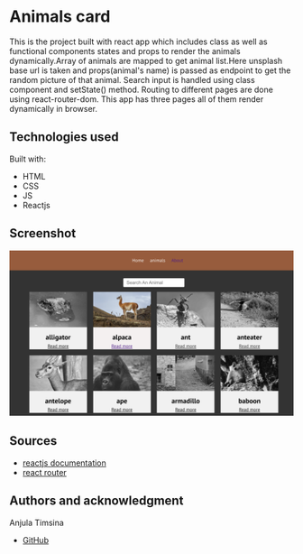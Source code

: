 # Animals card

This is the project built with react app which includes class as well as functional components states and props to render the animals dynamically.Array of animals are mapped to get animal list.Here unsplash base url is taken and props(animal's name) is passed as endpoint to get the random picture of that animal.
Search input is handled using class component and setState() method.
Routing to different pages are done using react-router-dom.
This app has three pages all of them render dynamically in browser.

## Technologies used

Built with:

- HTML
- CSS
- JS
- Reactjs

## Screenshot

![project screenshot](./src/images/animal.png)

## Sources

- [reactjs documentation](https://reactjs.org/tutorial/tutorial.html)
- [react router](https://reactrouter.com/web/guides/quick-start)

## Authors and acknowledgment

Anjula Timsina

- [GitHub](https://github.com/meanjula)
<!-- - [linkedIn](https://www.linkedin.com/in/meanjula/) -->
